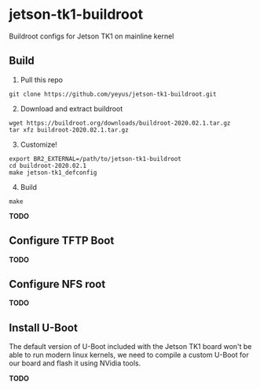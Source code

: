 # jetson-tk1-buildroot
Buildroot configs for Jetson TK1 on mainline kernel

## Build

1. Pull this repo
```
git clone https://github.com/yeyus/jetson-tk1-buildroot.git
```

2. Download and extract buildroot
```
wget https://buildroot.org/downloads/buildroot-2020.02.1.tar.gz
tar xfz buildroot-2020.02.1.tar.gz
```

3. Customize!
```
export BR2_EXTERNAL=/path/to/jetson-tk1-buildroot
cd buildroot-2020.02.1
make jetson-tk1_defconfig
```

4. Build
```
make
```

**TODO**

## Configure TFTP Boot

**TODO**

## Configure NFS root

**TODO**

## Install U-Boot

The default version of U-Boot included with the Jetson TK1 board won't be able to run modern linux kernels, we need to compile a custom U-Boot for our board and flash it using NVidia tools.

**TODO**
